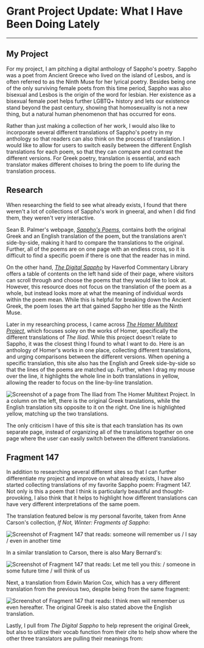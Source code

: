 # Grant Project Update: What I Have Been Doing Lately 

--- 

## My Project

For my project, I am pitching a digital anthology of Sappho's poetry. Sappho was a poet from Ancient Greece who lived on the island of Lesbos, and is often referred to as the Ninth Muse for her lyrical poetry. Besides being one of the only surviving female poets from this time period, Sappho was also bisexual and Lesbos is the origin of the word for lesbian. Her existence as a bisexual female poet helps further LGBTQ+ history and lets our existence stand beyond the past century, showing that homosexuality is not a new thing, but a natural human phenomenon that has occurred for eons. 

Rather than just making a collection of her work, I would also like to incorporate several different translations of Sappho's poetry in my anthology so that readers can also think on the process of translation. I would like to allow for users to switch easily between the different English translations for each poem, so that they can compare and contrast the different versions. For Greek poetry, translation is essential, and each translator makes different choises to bring the poem to life during the translation process. 

## Research 

When researching the field to see what already exists, I found that there weren't a lot of collections of Sappho's work in gneeral, and when I did find them, they weren't very interactive. 

Sean B. Palmer's webpage, [*Sappho's Poems*](http://inamidst.com/stuff/sappho/), contains both the original Greek and an English translation of the poem, but the translations aren't side-by-side, making it hard to compare the translations to the original. Further, all of the poems are on one page with an endless cross, so it is difficult to find a specific poem if there is one that the reader has in mind. 

On the other hand, [*The Digital Sappho*](https://digitalsappho.org/fragments/fr118-168/) by Haverfod Commentary Library offers a table of contents on the left hand side of their page, where visitors can scroll through and choose the poems that they would like to look at. However, this resource does not focus on the translation of the poem as a whole, but instead looks more at what the meaning of individual words within the poem mean. While this is helpful for breaking down the Ancient Greek, the poem loses the art that gained Sappho her title as the Ninth Muse. 

Later in my researching process, I came across [*The Homer Multitext Project*](http://www.homermultitext.org/), which focuses soley on the works of Homer, specifically the different translations of *The Iliad*. While this project doesn't relate to Sappho, it was the closest thing I found to what I want to do. Here is an anthology of Homer's works in one place, collecting different translations, and urging comparisons between the different versions. When opening a specific translation, this site also has the English and Greek side-by-side so that the lines of the poems are matched up. Further, when I drag my mouse over the line, it highlights the whole line in both translations in yellow, allowing the reader to focus on the line-by-line translation. 

![Screenshot of a page from The Iliad from The Homer Multitext Project. In a column on the left, there is the original Greek translations, while the English translation sits opposite to it on the right. One line is highlighted yellow, matching up the two translations.](http://crernst25.github.io/crernst25/images/the-homer-multitext-project.png)

The only criticism I have of this site is that each translation has its own separate page, instead of organizing all of the translations together on one page where the user can easily switch between the different translations. 

## Fragment 147 

In addition to researching several different sites so that I can further differentiate my project and improve on what already exists, I have also started collecting translations of my favorite Sappho poem: Fragment 147. Not only is this a poem that I think is particularly beautiful and thought-provoking, I also think that it helps to highlight how different translations can have very different interpretations of the same poem. 

The translation featured below is my personal favorite, taken from Anne Carson's collection, *If Not, Winter: Fragments of Sappho*: 

![Screenshot of Fragment 147 that reads: someone will remember us / I say / even in another time](http://crernst25.github.io/crernst25/images/carson-translation.png) 

In a similar translation to Carson, there is also Mary Bernard's: 

![Screenshot of Fragment 147 that reads: Let me tell you this: / someone in some future time / will think of us](http://crernst25.github.io/crernst25/images/mary-bernard-translation.png)

Next, a translation from Edwin Marion Cox, which has a very different translation from the previous two, despite being from the same fragment: 

![Screenshot of Fragment 147 that reads: I think men will remember us even hereafter. The original Greek is also stated above the English translation.](http://crernst25.github.io/crernst25/images/cox-translation.png)

Lastly, I pull from *The Digital Sappho* to help represent the original Greek, but also to utilize their vocab function from their cite to help show where the other three translators are pulling their meanings from: 

